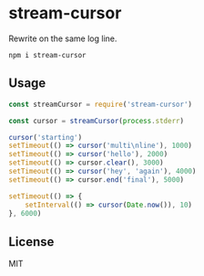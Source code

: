 # stream-cursor

Rewrite on the same log line.

```
npm i stream-cursor
```

## Usage
```javascript
const streamCursor = require('stream-cursor')

const cursor = streamCursor(process.stderr)

cursor('starting')
setTimeout(() => cursor('multi\nline'), 1000)
setTimeout(() => cursor('hello'), 2000)
setTimeout(() => cursor.clear(), 3000)
setTimeout(() => cursor('hey', 'again'), 4000)
setTimeout(() => cursor.end('final'), 5000)

setTimeout(() => {
    setInterval(() => cursor(Date.now()), 10)
}, 6000)
```

## License
MIT
